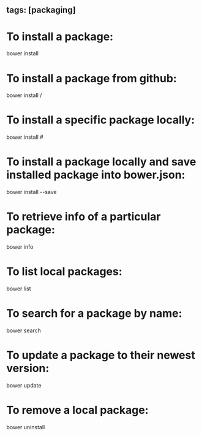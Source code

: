 ## tags: [packaging]

# To install a package:

bower install <package>

# To install a package from github:

bower install <user>/<repo>

# To install a specific package locally:

bower install <package>#<version>

# To install a package locally and save installed package into bower.json:

bower install <package> --save

# To retrieve info of a particular package:

bower info <package>

# To list local packages:

bower list

# To search for a package by name:

bower search <package>

# To update a package to their newest version:

bower update <package>

# To remove a local package:

bower uninstall <package>
